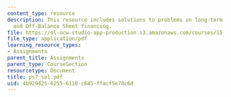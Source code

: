 ```yaml
---
content_type: resource
description: This resource includes solutions to problems on long-term debt, leases
  and Off-Balance Sheet financing.
file: https://ol-ocw-studio-app-production.s3.amazonaws.com/courses/15-501-introduction-to-financial-and-managerial-accounting-spring-2004/4b92942562556110c645ffacf5e78c6d_ps7_sol.pdf
file_type: application/pdf
learning_resource_types:
- Assignments
parent_title: Assignments
parent_type: CourseSection
resourcetype: Document
title: ps7_sol.pdf
uid: 4b929425-6255-6110-c645-ffacf5e78c6d
---
```

